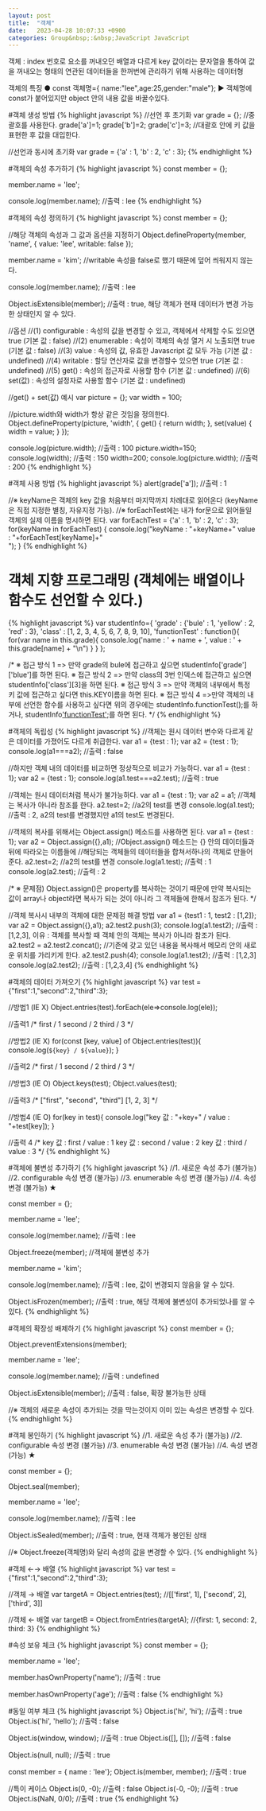 ```yaml
---
layout: post
title:  "객체"
date:   2023-04-28 10:07:33 +0900
categories: Group&nbsp;:&nbsp;JavaScript JavaScript
---
```


객체 :
index 번호로 요소를 꺼내오던 배열과 다르게
key 값이라는 문자열을 통하여 값을 꺼내오는 형태의
연관된 데이터들을 한꺼번에 관리하기 위해 사용하는 데이터형

객체의 특징
● const 객체명={ name:"lee",age:25,gender:"male"};
    ▶ 객체명에 const가 붙어있지만 object 안의 내용 값을 바꿀수있다.

#객체 생성 방법
{% highlight javascript %}
//선언 후 초기화
var grade = {};     //중괄호를 사용한다.
grade['a']=1; grade['b']=2; grade['c']=3; //대괄호 안에 키 값을 표현한 후 값을 대입한다.

//선언과 동시에 초기화
var grade = {'a' : 1, 'b' : 2, 'c' : 3};
{% endhighlight %}

#객체의 속성 추가하기
{% highlight javascript %}
const member = {};

member.name = 'lee';

console.log(member.name); //출력 : lee
{% endhighlight %}

#객체의 속성 정의하기
{% highlight javascript %}
const member = {};

//해당 객체의 속성과 그 값과 옵션을 지정하기
Object.defineProperty(member, 'name', {
value: 'lee',
writable: false
});

member.name = 'kim';
//writable 속성을 false로 했기 때문에 덮어 씌워지지 않는다.

console.log(member.name); //출력 : lee

Object.isExtensible(member); //출력 : true, 해당 객체가 현재 데이터가 변경 가능한 상태인지 알 수 있다.

//옵션
//(1) configurable : 속성의 값을 변경할 수 있고, 객체에서 삭제할 수도 있으면 true (기본 값 : false)
//(2) enumerable : 속성이 객체의 속성 열거 시 노출되면 true (기본 값 : false)
//(3) value : 속성의 값, 유효한 Javascript 값 모두 가능 (기본 값 : undefined)
//(4) writable : 할당 연산자로 값을 변경할수 있으면 true (기본 값 : undefined)
//(5) get() : 속성의 접근자로 사용할 함수 (기본 값 : undefined)
//(6) set(값) : 속성의 설정자로 사용할 함수 (기본 값 : undefined)

//get() + set(값) 예시
var picture = {};
var width = 100;

//picture.width와 width가 항상 같은 것임을 정의한다.
Object.defineProperty(picture, 'width', {
get() { return width; },
set(value) { width = value; }
});

console.log(picture.width); //출력 : 100
picture.width=150;
console.log(width); //출력 : 150
width=200;
console.log(picture.width); //출력 : 200
{% endhighlight %}

#객체 사용 방법
{% highlight javascript %}
alert(grade['a']);  //출력 : 1

//※ keyName은 객체의 key 값을 처음부터 마지막까지 차례대로 읽어온다 (keyName은 직접 지정한 별칭, 자유지정 가능).
//※ forEachTest에는 내가 for문으로 읽어들일 객체의 실제 이름을 명시하면 된다.
var forEachTest = {'a' : 1, 'b' : 2, 'c' : 3};
for(keyName in forEachTest) {
    console.log("keyName : "+keyName+" value : "+forEachTest[keyName]+"<br />");
}
{% endhighlight %}

# 객체 지향 프로그래밍 (객체에는 배열이나 함수도 선언할 수 있다.)
{% highlight javascript %}
var studentInfo={
    'grade' : {'bule' : 1, 'yellow' : 2, 'red' : 3},
    'class' : [1, 2, 3, 4, 5, 6, 7, 8, 9, 10],
    'functionTest' : function(){
        for(var name in this.grade){
            console.log('name : ' + name + ', value : ' + this.grade[name] + "\n")
        }
    }
};

/*
※ 접근 방식 1 => 만약 grade의 bule에 접근하고 싶으면 studentInfo['grade']['blue']를 하면 된다.
※ 접근 방식 2 => 만약 class의 3번 인덱스에 접근하고 싶으면 studentInfo['class'][3]을 하면 된다.
※ 접근 방식 3 => 만약 객체의 내부에서 특정 키 값에 접근하고 싶다면 this.KEY이름을 하면 된다.
※ 접근 방식 4 =>만약 객체의 내부에 선언한 함수를 사용하고 싶다면 위의 경우에는
                studentInfo.functionTest();를 하거나,
                studentInfo['functionTest']();를 하면 된다.
*/
{% endhighlight %}

#객체의 독립성
{% highlight javascript %}
//객체는 원시 데이터 변수와 다르게 같은 데이터를 가졌어도 다르게 취급한다.
var a1 = {test : 1};
var a2 = {test : 1};
console.log(a1===a2);   //출력 : false

//하지만 객체 내의 데이터를 비교하면 정상적으로 비교가 가능하다.
var a1 = {test : 1};
var a2 = {test : 1};
console.log(a1.test===a2.test);   //출력 : true

//객체는 원시 데이터처럼 복사가 불가능하다.
var a1 = {test : 1};
var a2 = a1; //객체는 복사가 아니라 참조를 한다.
a2.test=2;  //a2의 test를 변경
console.log(a1.test);   //출력 : 2, a2의 test를 변경했지만 a1의 test도 변경된다.

//객체의 복사를 위해서는 Object.assign() 메소드를 사용하면 된다.
var a1 = {test : 1};
var a2 = Object.assign({},a1);
//Object.assign() 메소드는 {} 안의 데이터들과 뒤에 따라오는 이름들에
//해당되는 객체들의 데이터들을 합쳐서하나의 객체로 만들어준다.
a2.test=2;  //a2의 test를 변경
console.log(a1.test);   //출력 : 1
console.log(a2.test);   //출력 : 2

/*
    ※ 문제점)
        Object.assign()은 property를 복사하는 것이기 때문에 만약 복사되는 값이 array나 object라면
        복사가 되는 것이 아니라 그 객체들에 한해서 참조가 된다.
*/

//객체 복사시 내부의 객체에 대한 문제점 해결 방법
var a1 = {test1 : 1, test2 : [1,2]};
var a2 = Object.assign({},a1);
a2.test2.push(3);
console.log(a1.test2);   //출력 : [1,2,3], 이유 : 객체를 복사할 때 객체 안의 객체는 복사가 아니라 참조가 된다.
a2.test2 = a2.test2.concat(); //기존에 갖고 있던 내용을 복사해서 메모리 안의 새로운 위치를 가리키게 한다.
a2.test2.push(4);
console.log(a1.test2); //출력 : [1,2,3]
console.log(a2.test2); //출력 : [1,2,3,4]
{% endhighlight %}

#객체의 데이터 가져오기
{% highlight javascript %}
var test = {"first":1,"second":2,"third":3};

//방법1 (IE X)
Object.entries(test).forEach(ele=>console.log(ele));

//출력1
/*
first / 1
second / 2
third / 3
*/

//방법2 (IE X)
for(const [key, value] of Object.entries(test)){
    console.log(`${key} / ${value}`);
}

//출력2
/*
first / 1
second / 2
third / 3
*/

//방법3 (IE O)
Object.keys(test);
Object.values(test);

//출력3
/*
["first", "second", "third"]
[1, 2, 3]
*/

//방법4 (IE O)
for(key in test){
    console.log("key 값 : "+key+" / value : "+test[key]);
}

//출력 4
/*
key 값 : first / value : 1
key 값 : second / value : 2
key 값 : third / value : 3
*/
{% endhighlight %}

#객체에 불변성 추가하기
{% highlight javascript %}
//1. 새로운 속성 추가 (불가능)
//2. configurable 속성 변경 (불가능)
//3. enumerable 속성 변경 (불가능)
//4. 속성 변경 (불가능) ★

const member = {};

member.name = 'lee';

console.log(member.name); //출력 : lee

Object.freeze(member); //객체에 불변성 추가

member.name = 'kim';

console.log(member.name); //출력 : lee, 값이 변경되지 않음을 알 수 있다.

Object.isFrozen(member); //출력 : true, 해당 객체에 불변성이 추가되었나를 알 수 있다.
{% endhighlight %}

#객체의 확장성 배제하기
{% highlight javascript %}
const member = {};

Object.preventExtensions(member);

member.name = 'lee';

console.log(member.name); //출력 : undefined

Object.isExtensible(member); //출력 : false, 확장 불가능한 상태

//※ 객체의 새로운 속성이 추가되는 것을 막는것이지 이미 있는 속성은 변경할 수 있다.
{% endhighlight %}

#객체 봉인하기
{% highlight javascript %}
//1. 새로운 속성 추가 (불가능)
//2. configurable 속성 변경 (불가능)
//3. enumerable 속성 변경 (불가능)
//4. 속성 변경 (가능) ★

const member = {};

Object.seal(member);

member.name = 'lee';

console.log(member.name); //출력 : lee

Object.isSealed(member); //출력 : true, 현재 객체가 봉인된 상태

//※ Object.freeze(객체명)와 달리 속성의 값을 변경할 수 있다.
{% endhighlight %}

#객체 ←→ 배열
{% highlight javascript %}
var test = {"first":1,"second":2,"third":3};

//객체 → 배열
var targetA = Object.entries(test); //[['first', 1], ['second', 2], ['third', 3]]

//객체 ← 배열
var targetB = Object.fromEntries(targetA); //{first: 1, second: 2, third: 3}
{% endhighlight %}

#속성 보유 체크
{% highlight javascript %}
const member = {};

member.name = 'lee';

member.hasOwnProperty('name'); //출력 : true

member.hasOwnProperty('age'); //출력 : false
{% endhighlight %}

#동일 여부 체크
{% highlight javascript %}
Object.is('hi', 'hi'); //출력 : true
Object.is('hi', 'hello'); //출력 : false

Object.is(window, window); //출력 : true
Object.is([], []); //출력 : false

Object.is(null, null); //출력 : true

const member = { name : 'lee'};
Object.is(member, member); //출력 : true

//특이 케이스
Object.is(0, -0); //출력 : false
Object.is(-0, -0); //출력 : true
Object.is(NaN, 0/0); //출력 : true
{% endhighlight %}